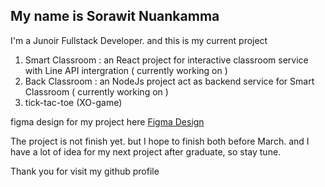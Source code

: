 ## My name is Sorawit Nuankamma

I'm a Junoir Fullstack Developer. and this is my current project

1. Smart Classroom : an React project for interactive classroom service with Line API intergration ( currently working on )
2. Back Classroom : an NodeJs project act as backend service for Smart Classroom ( currently working on )
3. tick-tac-toe (XO-game)

figma design for my project here 
[Figma Design](https://www.figma.com/file/CsEblDBmXM4oOOT14dcPrR/Simple-Classroom?node-id=0%3A1)

The project is not finish yet. but I hope to finish both before March. and I have a lot of idea for my next project after graduate, so stay tune.

Thank you for visit my github profile

<!---
SorawitNuankamma/SorawitNuankamma is a ✨ special ✨ repository because its `README.md` (this file) appears on your GitHub profile.
You can click the Preview link to take a look at your changes.
--->

